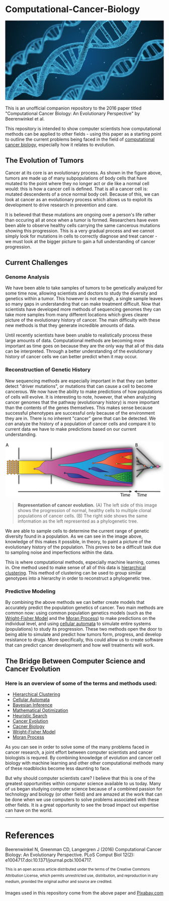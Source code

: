 # Computational-Cancer-Biology

![](dna.jpg)

This is an unofficial companion repository to the 2016 paper titled "Computational Cancer Biology: An Evolutionary Perspective" by Beerenwinkel et al. 

This repository is intended to show computer scientists how computational methods can be applied to other fields - using this paper as a starting point to outline the current problems being faced in the field of [computational cancer biology](https://en.wikipedia.org/wiki/Computational_biology#Cancer_computational_biology), especially how it relates to evolution.

## The Evolution of Tumors

Cancer at its core is an evolutionary process. As shown in the figure above, tumors are made up of many subpopulations of body cells that have mutated to the point where they no longer act or die like a normal cell would: this is how a cancer cell is defined. That is all a cancer cell is: mutated descendents of a once normal body cell. Because of this, we can look at cancer as an evolutionary process which allows us to exploit its development to drive research in prevention and care.

It is believed that these mutations are ongoing over a person's life rather than occuring all at once when a tumor is formed. Researchers have even been able to observe healthy cells carrying the same cancerous mutations showing this progression. This is a very gradual process and we cannot simply look for mutations in cells to correctly diagnose and treat cancer - we must look at the bigger picture to gain a full understanding of cancer progression.
  
## Current Challenges

### Genome Analysis

We have been able to take samples of tumors to be genetically analyzed for some time now, allowing scientists and doctors to study the diversity and genetics within a tumor. This however is not enough, a single sample leaves so many gaps in understanding that can make treatment difficult. Now that scientists have developed more methods of sequencing genomes they can take more samples from many different locations which gives clearer picture of the evolutionary history of cancer. The main difficulty with these new methods is that they generate incredible amounts of data.

Until recently scientists have been unable to realistically process these large amounts of data. Computational methods are becoming more important as time goes on because they are the only way that all of this data can be interpreted. Through a better understanding of the evolutionary history of cancer cells we can better predict when it may occur.

### Reconstruction of Genetic History

New sequencing methods are especially important in that they can better detect "driver mutations", or mutations that can cause a cell to become cancerous. We now have the ability to make predictions of how populations of cells will evolve. It is interesting to note, however, that when analyzing cancer genomes that the pathway (evolutionary history) is more important than the contents of the genes themselves. This makes sense because successful phenotypes are successful only because of the environment they are in. There is no inherent "cancer" gene that can be detected. We *can* analyze the history of a population of cancer cells and compare it to current data we have to make predictions based on our current understanding.

![Visualization of cancer evolution](neoplastic_transformation.jpg)
> **Representation of cancer evolution.** (A) The left side of this image shows the progression of normal, healthy cells to multiple clonal populations of cancer cells. (B) The right side shows the same information as the left represented as a phylogenetic tree.

We are able to sample cells to determine the current range of genetic diversity found in a population. As we can see in the image above, knowledge of this makes it possible, in theory, to paint a picture of the evolutionary history of the population. This proves to be a difficult task due to sampling noise and imperfections within the data. 

This is where computational methods, especially machine learning, comes in. One method used to make sense of all of this data is [hierarchical clustering](https://en.wikipedia.org/wiki/Hierarchical_clustering). This method of clustering can be used to group similar genotypes into a hierarchy in order to reconstruct a phylogenetic tree.

### Predictive Modeling

By combining the above methods we can better create models that accurately predict the population genetics of cancer. Two main methods are common now: using common population genetics models (such as the [Wright-Fisher Model](https://stephens999.github.io/fiveMinuteStats/wright_fisher_model.html) and the [Moran Process](https://en.wikipedia.org/wiki/Moran_process)) to make predictions on the individual level, and using [cellular automata](https://en.wikipedia.org/wiki/Cellular_automaton) to simulate entire systems (populations) to study its progression. These two methods open the door to being able to simulate and predict how tumors form, progress, and develop resistance to drugs. More specifically, this could allow us to create software that can predict cancer development and how well treatments will work.

## The Bridge Between Computer Science and Cancer Evolution

### Here is an overview of some of the terms and methods used:

- [Hierarchical Clustering](https://en.wikipedia.org/wiki/Hierarchical_clustering)
- [Cellular Automata](https://en.wikipedia.org/wiki/Cellular_automaton)
- [Bayesian Inference](https://seeing-theory.brown.edu/bayesian-inference/index.html)
- [Mathematical Optimization](https://en.wikipedia.org/wiki/Mathematical_optimization)
- [Heuristic Search](https://users.cs.cf.ac.uk/Dave.Marshall/AI2/node23.html)
- [Cancer Evolution](https://en.wikipedia.org/wiki/Somatic_evolution_in_cancer)
- [Cacner Biology](https://training.seer.cancer.gov/disease/)
- [Wright-Fisher Model](https://stephens999.github.io/fiveMinuteStats/wright_fisher_model.html)
- [Moran Process](https://en.wikipedia.org/wiki/Moran_process)

As you can see in order to solve some of the many problems faced in cancer research, a joint effort between computer scientists and cancer biologists is requred. By combining knowledge of evolution and cancer cell biology with machine learning and other other computational methods many of these roadblocks become less daunting to face.

But why should computer scientists care? I believe that this is one of the greatest opportunities within computer science available to us today. Many of us began studying computer science because of a combined passion for technology and biology (or other field) and are amazed at the work that can be done when we use computers to solve problems associated with these other fields. It is a great opportunity to see the broad impact out expertise can have on the world.

---

# References

Beerenwinkel N, Greenman CD, Langergren J (2016) Computational Cancer Biology: An Evolutionary Perspective. PLoS Comput Biol 12(2): e1004717.doi:10.1371/journal.pcbi.1004717.

<sup>This is an open access article distributed under the terms of the Creative Commons Attribution License, which permits unrestricted use, distribution, and reproduction in any medium, provided the original author and source are credited.</sup>

Images used in this repository come from the above paper and [Pixabay.com](https://pixabay.com/service/license/)

